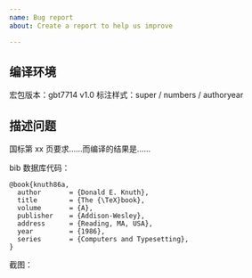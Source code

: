 ```yaml
---
name: Bug report
about: Create a report to help us improve

---
```


## 编译环境
宏包版本：gbt7714 v1.0
标注样式：super / numbers / authoryear

## 描述问题
国标第 xx 页要求……而编译的结果是……

bib 数据库代码：
```TeX
@book{knuth86a,
  author       = {Donald E. Knuth},
  title        = {The {\TeX}book},
  volume       = {A},
  publisher    = {Addison-Wesley},
  address      = {Reading, MA, USA},
  year         = {1986},
  series       = {Computers and Typesetting},
}
```

截图：
